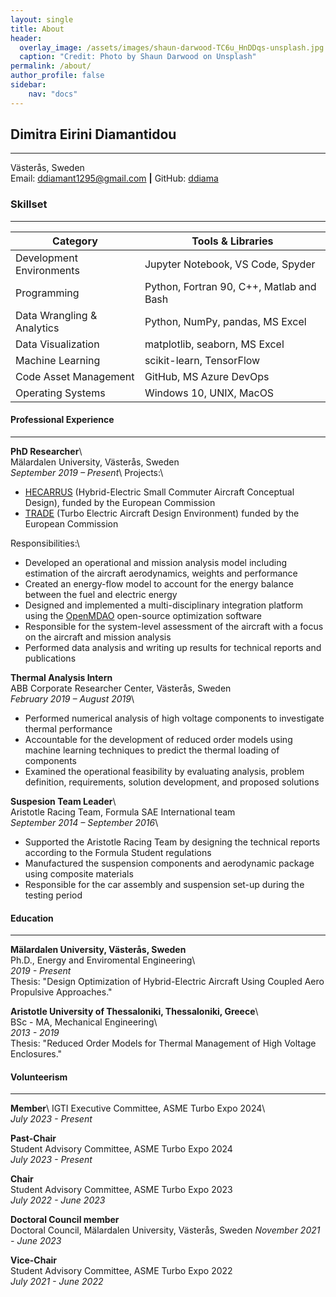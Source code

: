 ```yaml
---
layout: single
title: About
header:
  overlay_image: /assets/images/shaun-darwood-TC6u_HnDDqs-unsplash.jpg
  caption: "Credit: Photo by Shaun Darwood on Unsplash"
permalink: /about/
author_profile: false
sidebar:
    nav: "docs"
---
```


<!-- [Download Resume Here][1]{: .btn .btn--success .btn--large}

[1]: /assets/docs/Dimitra_Diamantidou_CV.pdf -->

## Dimitra Eirini Diamantidou 
---
Västerås, Sweden  
Email: [ddiamant1295@gmail.com](mailto:ddiamant1295@gmail.com) **|** 
GitHub: [ddiama](https://github.com/ddiama)

### Skillset
---

| Category | Tools & Libraries |
| --- | --- |
| Development Environments | Jupyter Notebook, VS Code, Spyder |
| Programming | Python, Fortran 90, C++, Matlab and Bash |
| Data Wrangling & Analytics | Python, NumPy, pandas, MS Excel |
| Data Visualization | matplotlib, seaborn, MS Excel |
| Machine Learning | scikit-learn, TensorFlow |
| Code Asset Management | GitHub, MS Azure DevOps |
| Operating Systems | Windows 10, UNIX, MacOS |
  
#### Professional Experience
---

**PhD Researcher**\  
Mälardalen University, Västerås, Sweden\
*September 2019 – Present*\ 
  Projects:\ 
  * [HECARRUS](https://hecarrus.eu/) (Hybrid-Electric Small Commuter Aircraft Conceptual Design), funded by the European Commission
  * [TRADE](https://www.mdu.se/en/malardalen-university/research/research-projects/trade---turbo-electric-aircraft-design-environment) (Turbo Electric Aircraft Design Environment) funded by the European Commission

  Responsibilities:\
  * Developed an operational and mission analysis model including estimation of the aircraft aerodynamics, weights and performance
  * Created an energy-flow model to account for the energy balance between the fuel and electric energy
  * Designed and implemented a multi-disciplinary integration platform using the [OpenMDAO](https://openmdao.org/newdocs/versions/latest/main.html) open-source optimization software
  * Responsible for the system-level assessment of the aircraft with a focus on the aircraft and mission analysis
  * Performed data analysis and writing up results for technical reports and publications

**Thermal Analysis Intern**\
ABB Corporate Researcher Center, Västerås, Sweden\
*February 2019 – August 2019*\
  * Performed numerical analysis of high voltage components to investigate thermal performance
  * Accountable for the development of reduced order models using machine learning techniques to predict the thermal loading of components
  * Examined the operational feasibility by evaluating analysis, problem definition, requirements, solution development, and proposed solutions

**Suspesion Team Leader**\  
Aristotle Racing Team, Formula SAE International team\
*September 2014 – September 2016*\
  * Supported the Aristotle Racing Team by designing the technical reports according to the Formula Student regulations
  * Manufactured the suspension components and aerodynamic package using composite materials
  * Responsible for the car assembly and suspension set-up during the testing period

#### Education
---
**Mälardalen University, Västerås, Sweden**\
Ph.D., Energy and Enviromental Engineering\   
*2019 - Present*\
Thesis: "Design Optimization of Hybrid-Electric Aircraft Using Coupled Aero Propulsive Approaches."

**Aristotle University of Thessaloniki, Thessaloniki, Greece**\  
BSc - MA, Mechanical Engineering\  
*2013 - 2019*\
Thesis: "Reduced Order Models for Thermal Management of High Voltage Enclosures."

#### Volunteerism
---

**Member**\ 
IGTI Executive Committee, ASME Turbo Expo 2024\  
*July 2023 - Present*

**Past-Chair**  
Student Advisory Committee, ASME Turbo Expo 2024  
*July 2023 - Present* 

**Chair**  
Student Advisory Committee, ASME Turbo Expo 2023  
*July 2022 - June 2023* 

**Doctoral Council member**  
Doctoral Council, Mälardalen University, Västerås, Sweden
*November 2021 - June 2023* 

**Vice-Chair**  
Student Advisory Committee, ASME Turbo Expo 2022  
*July 2021 - June 2022* 